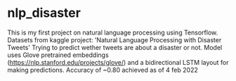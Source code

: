 # nlp_disaster

This is my first project on natural language processing using Tensorflow.
Datasets from kaggle project: 'Natural Language Processing with Disaster Tweets'
Trying to predict wether tweets are about a disaster or not.
Model uses Glove pretrained embeddings (https://nlp.stanford.edu/projects/glove/) and a bidirectional LSTM layout for making predictions.
Accuracy of ~0.80 achieved as of 4 feb 2022
